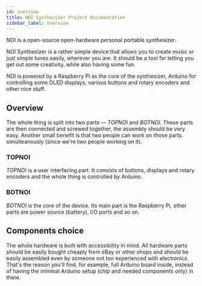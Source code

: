 ```yaml
---
id: overview
title: NOI Synthesizer Project Documentation
sidebar_label: Overview
---
```


NOI is a open-source open-hardware personal portable synthesizer.

NOI Synthesizer is a rather simple device that allows you to create music or just simple tunes easily, wherever you are. It should be a tool for letting you get out some creativity, while also having some fun.

NOI is powered by a Raspberry Pi as the core of the synthesizer, Arduino for controlling some OLED displays, various buttons and rotary encoders and other nice stuff.

## Overview

The whole thing is split into two parts — *TOPNOI* and *BOTNOI*. Those parts are then connected and screwed together, the assembly should be very easy. Another small benefit is that two people can work on those parts simulteanously (since we're two people working on it).

### TOPNOI

*TOPNOI* is a user interfacing part. It consists of buttons, displays and rotary encoders and the whole thing is controlled by Arduino.

### BOTNOI

*BOTNOI* is the core of the device. Its main part is the Raspberry Pi, other parts are power source (battery), I/O ports and so on.

## Components choice

The whole hardware is built with accessibility in mind. All hardware parts should be easily bought cheaply from eBay or other shops and should be easily assembled even by someone not too experienced with electronics. That's the reason you'll find, for example, full Arduino board inside, instead of having the minimal Arduino setup (chip and needed components only) in there.